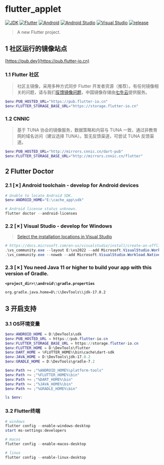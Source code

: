 # flutter_applet

[![JDK](https://img.shields.io/badge/JDK-17.0.2-brightgreen.svg?style=flat&logo=java)](https://www.oracle.com/java/technologies/javase-downloads.html)
[![Flutter](https://img.shields.io/badge/Flutter-3.0.2-brightgreen.svg?style=flat&logo=flutter)](https://docs.flutter.dev)
[![Android](https://img.shields.io/badge/Android-32-brightgreen.svg?style=flat&logo=android)](https://developer.android.com/docs)
[![Android Studio](https://img.shields.io/badge/Android_Studio-2021.2.1-brightgreen.svg?style=flat&logo=android_studio)](https://developer.android.com/studio)
[![Visual Studio](https://img.shields.io/badge/Visual_Studio-17.2-brightgreen.svg?style=flat&logo=visual_studio)](https://visualstudio.microsoft.com/)
[![release](https://img.shields.io/badge/release-2.0.0-blue.svg)](https://github.com/aaric/flutter_achieve/releases)

> A new Flutter project.

## 1 社区运行的镜像站点

[https://pub.dev](https://pub.flutter-io.cn)

### 1.1 Flutter 社区

> 社区主镜像，采用多种方式同步 Flutter 开发者资源（推荐）。有任何镜像相关的问题，请与我们[反馈镜像问题](https://github.com/cfug/flutter.cn/issues)，中国镜像存储由[七牛云](https://sensors.qiniu.com/t/n9Q)提供服务。

```powershell
$env:PUB_HOSTED_URL="https://pub.flutter-io.cn"
$env:FLUTTER_STORAGE_BASE_URL="https://storage.flutter-io.cn"
```

### 1.2 CNNIC

> 基于 TUNA 协会的镜像服务，数据策略和内容与 TUNA 一致，通过非教育网的域名访问（建议选择 TUNA）。暂无反馈渠道，可尝试 TUNA 反馈渠道。

```powershell
$env:PUB_HOSTED_URL="http://mirrors.cnnic.cn/dart-pub"
$env:FLUTTER_STORAGE_BASE_URL="http://mirrors.cnnic.cn/flutter"
```

## 2 Flutter Doctor

### 2.1 \[✗\] Android toolchain - develop for Android devices

```powershell
# Unable to locate Android SDK.
$env:ANDROID_HOME="E:\cache_app\sdk"

# Android license status unknown.
flutter doctor --android-licenses
```

### 2.2 \[✗\] Visual Studio - develop for Windows

> [Select the installation locations in Visual Studio](https://docs.microsoft.com/en-us/visualstudio/install/change-installation-locations?view=vs-2022)

```powershell
# https://docs.microsoft.com/en-us/visualstudio/install/create-an-offline-installation-of-visual-studio?view=vs-2022
.\vs_community.exe --layout E:\vs2022 --add Microsoft.VisualStudio.Workload.NativeDesktop --includeRecommended --lang zh-CN
.\vs_community.exe --noweb --add Microsoft.VisualStudio.Workload.NativeDesktop --includeRecommended --lang zh-CN
```

### 2.3 \[✗\] You need Java 11 or higher to build your app with this version of Gradle.

**`<project_dir>\\android\\gradle.properties`**

```properties
org.gradle.java.home=D\:\\DevTools\\jdk-17.0.2
```

## 3 开启支持

### 3.1 OS环境变量

```powershell
$env:ANDROID_HOME = D:\DevTools\sdk
$env:PUB_HOSTED_URL = https://pub.flutter-io.cn
$env:FLUTTER_STORAGE_BASE_URL = https://storage.flutter-io.cn
$env:FLUTTER_HOME = D:\DevTools\flutter
$env:DART_HOME = %FLUTTER_HOME%\bin\cache\dart-sdk
$env:JAVA_HOME = D:\DevTools\jdk-17.0.2
$env:GRADLE_HOME = D:\DevTools\gradle-7.2

$env:Path += ;"%ANDROID_HOME%\platform-tools"
$env:Path += ;"%FLUTTER_HOME%\bin"
$env:Path += ;"%DART_HOME%\bin"
$env:Path += ;"%JAVA_HOME%\bin"
$env:Path += ;"%GRADLE_HOME%\bin"

ls $env:
```

### 3.2 Flutter终端

```powershell
# windows
flutter config --enable-windows-desktop
start ms-settings:developers

# macos
flutter config --enable-macos-desktop

# linux
flutter config --enable-linux-desktop
```
